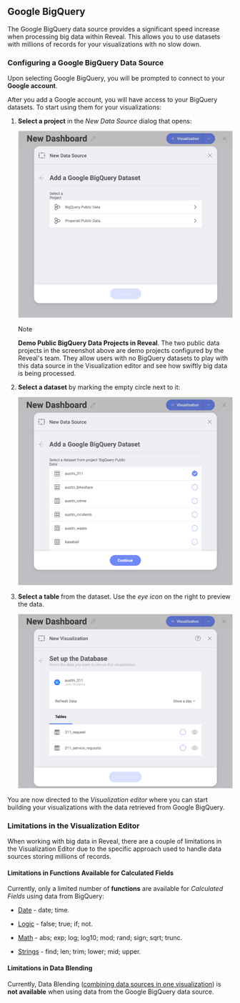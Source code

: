 ## Google BigQuery

The Google BigQuery data source provides a significant speed increase
when processing big data within Reveal. This allows you to use datasets
with millions of records for your visualizations with no slow down.

### Configuring a Google BigQuery Data Source

Upon selecting Google BigQuery, you will be prompted to connect to your
**Google account**.

After you add a Google account, you will have access to your BigQuery
datasets. To start using them for your visualizations:

1.  **Select a project** in the *New Data Source* dialog that opens:

    ![Select a project in the New Data Source dialog](images/select-project-bigquery.png)

    >[!NOTE]    
    **Demo Public BigQuery Data Projects in Reveal**.
    The two public data projects in the screenshot above are demo
    projects configured by the Reveal's team. They allow users with no
    BigQuery datasets to play with this data source in the Visualization
    editor and see how swiftly big data is being processed.


2.  **Select a dataset** by marking the empty circle next to it:

    ![Select a dataset dialog](images/select-dataset-bigquery.png)

3.  **Select a table** from the dataset. Use the *eye icon* on the right
    to preview the data.

    ![Select a table dialog](images/select-table-bigquery.png)

You are now directed to the *Visualization editor* where you can start
building your visualizations with the data retrieved from Google
BigQuery.

### Limitations in the Visualization Editor

When working with big data in Reveal, there are a couple of limitations
in the Visualization Editor due to the specific approach used to handle
data sources storing millions of records.

#### Limitations in Functions Available for Calculated Fields

Currently, only a limited number of **functions** are available for
*Calculated Fields* using data from BigQuery:

- [Date](~/en/fields/calculated-fields/date.md) - date; time.

- [Logic](~/en/fields/calculated-fields/logic.md) - false; true; if; not.

- [Math](~/en/fields/calculated-fields/math.md) - abs; exp; log; log10; mod; rand; sign; sqrt; trunc.

- [Strings](~/en/fields/calculated-fields/string.md) - find; len; trim; lower; mid; upper.

#### Limitations in Data Blending

Currently, Data Blending ([combining data sources in one visualization](data-blending.md)) is **not available** when using data from the Google BigQuery data source.
